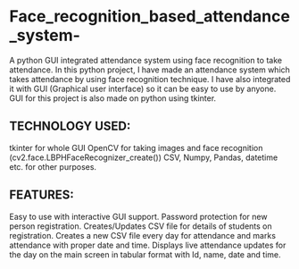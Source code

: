 # Face_recognition_based_attendance_system-
A python GUI integrated attendance system using face recognition to take attendance. 
In this python project, I have made an attendance system which takes attendance by using face recognition technique. I have also integrated it with GUI (Graphical user interface) so it can be easy to use by anyone. GUI for this project is also made on python using tkinter. 
## TECHNOLOGY USED: 
tkinter for whole GUI 
OpenCV for taking images and face recognition (cv2.face.LBPHFaceRecognizer_create()) 
CSV, Numpy, Pandas, datetime etc. for other purposes. 
## FEATURES: 
Easy to use with interactive GUI support. 
Password protection for new person registration. 
Creates/Updates CSV file for details of students on registration. 
Creates a new CSV file every day for attendance and marks attendance with proper date and time. 
Displays live attendance updates for the day on the main screen in tabular format with Id, name, date and time. 
